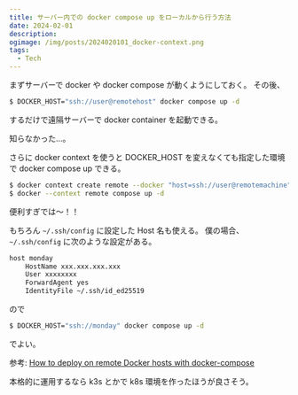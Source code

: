```yaml
---
title: サーバー内での docker compose up をローカルから行う方法
date: 2024-02-01
description:
ogimage: /img/posts/2024020101_docker-context.png
tags:
  - Tech
---
```


まずサーバーで docker や docker compose が動くようにしておく。 その後、

```bash
$ DOCKER_HOST="ssh://user@remotehost" docker compose up -d
```

するだけで遠隔サーバーで docker container を起動できる。

知らなかった...。

さらに docker context を使うと DOCKER_HOST を変えなくても指定した環境で docker
compose up できる。

```bash
$ docker context create remote --docker "host=ssh://user@remotemachine"
$ docker --context remote compose up -d
```

<div class="post-large-font">
便利すぎでは～！！
</div>

もちろん `~/.ssh/config` に設定した Host 名も使える。 僕の場合、 `~/.ssh/config`
に次のような設定がある。

```bash
host monday
    HostName xxx.xxx.xxx.xxx
    User xxxxxxxx
    ForwardAgent yes
    IdentityFile ~/.ssh/id_ed25519
```

ので

```bash
$ DOCKER_HOST="ssh://monday" docker compose up -d
```

でよい。

参考:
[How to deploy on remote Docker hosts with docker-compose](https://www.docker.com/blog/how-to-deploy-on-remote-docker-hosts-with-docker-compose/)

本格的に運用するなら k3s とかで k8s 環境を作ったほうが良さそう。
